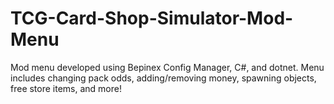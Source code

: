 # TCG-Card-Shop-Simulator-Mod-Menu
Mod menu developed using Bepinex Config Manager, C#, and dotnet. Menu includes changing pack odds, adding/removing money, spawning objects, free store items, and more!
